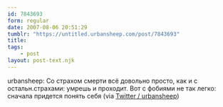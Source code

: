 ```yaml
---
id: 7843693
form: regular
date: 2007-08-06 20:51:29
tumblr: "https://untitled.urbansheep.com/post/7843693"
title:
tags:
    - post
layout: post-text.njk
---
```


<p>urbansheep: Со страхом смерти всё довольно просто, как и с остальн.страхами: умрешь и проходит. Вот с фобиями не так легко: сначала придется понять себя (via <a href="http://twitter.com/urbansheep/statuses/190179502">Twitter / urbansheep</a>)</p>

